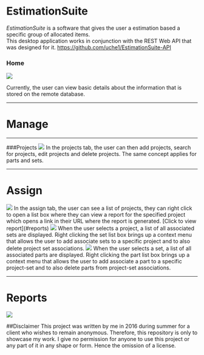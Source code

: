 # EstimationSuite
_EstimationSuite_ is a software that gives the user a estimation based a specific group of allocated items. 
<br>This desktop application works in conjunction with the REST Web API that was designed for it. https://github.com/uche1/EstimationSuite-API

### Home
<img src="http://i.imgur.com/DXzGMdB.png">

Currently, the user can view basic details about the information that is stored on the remote database.

___

# Manage
___
###Projects
<img src="http://i.imgur.com/3tuzF2J.png">
In the projects tab, the user can then add projects, search for projects, edit projects and delete projects. The same concept applies for parts and sets.

___

# Assign

<img src="http://i.imgur.com/9SRy1rk.png">
In the assign tab, the user can see a list of projects,  they can right click to open a list box where they can view a report for the specified project which opens a link in their URL where the report is generated. [Click to view report](#reports)

<img src="http://i.imgur.com/Kh1D9Oy.png">
When the user selects a project, a list of all associated sets are displayed. Right clicking the set list box brings up a context menu that allows the user to add associate sets to a specific project and to also delete project set associations.

<img src="http://i.imgur.com/oeuzSVu.png">
When the user selects a set, a list of all associated parts are displayed. Right clicking the part list box brings up a context menu that allows the user to add associate a part to a specific project-set and to also delete parts from project-set associations. 

___
# Reports

<img src="http://i.imgur.com/kuZ03XS.png">

##Disclaimer
This project was written by me in 2016 during summer for a client who wishes to remain anonymous.
Therefore, this repository is only to showcase my work. I give no permission for anyone to use this project or any part of it in any shape or form. Hence the omission of a license.
